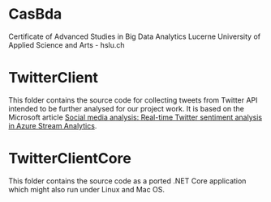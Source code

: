 # CasBda
Certificate of Advanced Studies in Big Data Analytics
Lucerne University of Applied Science and Arts - hslu.ch

# TwitterClient
This folder contains the source code for collecting tweets from Twitter API intended to be further analysed for our project work.
It is based on the Microsoft article [Social media analysis: Real-time Twitter sentiment analysis in Azure Stream Analytics](https://docs.microsoft.com/en-us/azure/stream-analytics/stream-analytics-twitter-sentiment-analysis-trends).



# TwitterClientCore

This folder contains the source code as a ported .NET Core application which might also run under Linux and Mac OS.